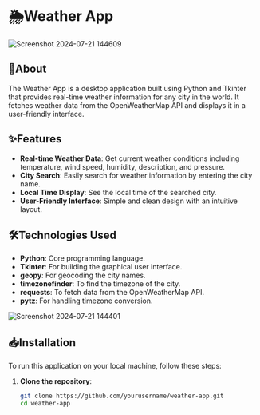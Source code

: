 # 🌦️Weather App
![Screenshot 2024-07-21 144609](https://github.com/user-attachments/assets/1dd608bc-843f-4ed8-9daa-ab3a42842e2d)

## 📜About
The Weather App is a desktop application built using Python and Tkinter that provides real-time weather information for any city in the world. It fetches weather data from the OpenWeatherMap API and displays it in a user-friendly interface.

## ✨Features
- **Real-time Weather Data**: Get current weather conditions including temperature, wind speed, humidity, description, and pressure.
- **City Search**: Easily search for weather information by entering the city name.
- **Local Time Display**: See the local time of the searched city.
- **User-Friendly Interface**: Simple and clean design with an intuitive layout.

## 🛠️Technologies Used
- **Python**: Core programming language.
- **Tkinter**: For building the graphical user interface.
- **geopy**: For geocoding the city names.
- **timezonefinder**: To find the timezone of the city.
- **requests**: To fetch data from the OpenWeatherMap API.
- **pytz**: For handling timezone conversion.

![Screenshot 2024-07-21 144401](https://github.com/user-attachments/assets/57892d44-e6d6-4d60-b603-a8d437f5bc20)


## 📥Installation
To run this application on your local machine, follow these steps:
1. **Clone the repository**:
   ```bash
   git clone https://github.com/yourusername/weather-app.git
   cd weather-app

